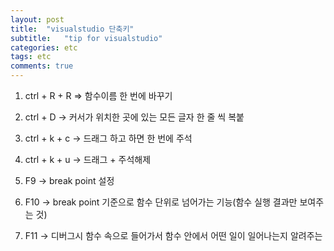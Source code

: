 ```yaml
---
layout: post
title:  "visualstudio 단축키"
subtitle:   "tip for visualstudio"
categories: etc
tags: etc
comments: true
---
```


1. ctrl + R + R => 함수이름 한 번에 바꾸기

2. ctrl + D -> 커서가 위치한 곳에 있는 모든 글자 한 줄 씩 복붙

3. ctrl + k + c -> 드래그 하고 하면 한 번에 주석

4. ctrl + k + u -> 드래그 + 주석해제

5. F9 -> break point 설정

6. F10 -> break point 기준으로 함수 단위로 넘어가는 기능(함수 실행 결과만 보여주는 것)

7. F11 -> 디버그시 함수 속으로 들어가서 함수 안에서 어떤 일이 일어나는지 알려주는
